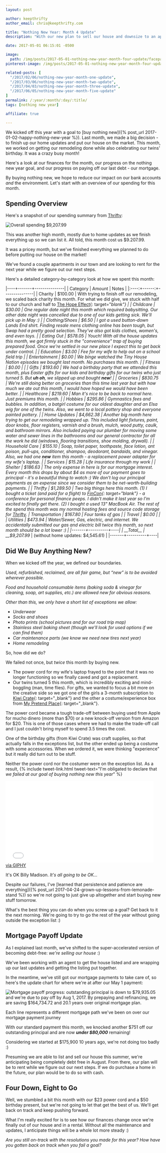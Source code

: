 ```yaml
---
layout: post

author: keepthrifty
author_email: chris@keepthrifty.com

title: "Nothing New Year: Month 4 Update"
description: "With our new plan to sell our house and downsize to an apartment, we still had a big spending month - getting our home updates close to finished."

date: 2017-05-01 06:15:01 -0500

image:
  path: /img/posts/2017-05-01-nothing-new-year-month-four-update/facepalm.jpg
pinterest-image: /img/posts/2017-05-01-nothing-new-year-month-four-update/nny-month-4-update

related-posts: [
  "/2017/02/06/nothing-new-year-month-one-update",
  "/2017/03/06/nothing-new-year-month-two-update",
  "/2017/04/03/nothing-new-year-month-three-update",
  "/2017/06/05/nothing-new-year-month-five-update"
]
permalink: /:year/:month/:day/:title/
tags: [nothing new year]

affiliate: true

---
```


We kicked off this year with a goal to [buy nothing new]({% post_url 2017-01-02-happy-nothing-new-year %}). Last month, we made a big decision - to finish up our home updates and put our house on the market. This month, we worked on getting our remodeling done while also celebrating our twins' birthday. It was a crazy busy month!

Here's a look at our finances for the month, our progress on the nothing new year goal, and our progress on paying off our last debt - our mortgage.

By buying nothing new, we hope to reduce our impact on our bank accounts _and_ the environment. Let's start with an overview of our spending for this month.

## Spending Overview

Here's a snapshot of our spending summary from [Thrifty]({{site.url}}/thrifty/):

![Overall spending $9,207.99]({{site.url}}/img/posts/2017-05-01-nothing-new-year-month-four-update/nny-month-four-spending.png)

This was another high month, mostly due to home updates as we finish everything up so we can list it. All told, this month cost us $9.207.99.

It was a pricey month, but we've finished everything we planned to do before putting our house on the market!

We've found a couple apartments in our town and are looking to rent for the next year while we figure out our next steps.

Here's a detailed category-by-category look at how we spent this month:

|----+-------+---------------|
| Category | Amount  | Notes |
|:----:+------:+---------------|
| Charity  | $100.00 | With trying to finish off our remodeling, we scaled back charity this month. For what we did give, we stuck with half to our church and half to [The Hope Effect](http://hopeeffect.com/){: target="_blank"} |
| Childcare  | $30.00 | One regular date night this month which required babysitting. Our other date night was cancelled due to one of our kids getting sick. We'll pick up in May :) |
| Clothing/Shoes | $6.50 | I got a used button-down Lands End shirt. Finding resale mens clothing online has been tough, but Swap had a pretty good selection. They've also got kids clothes, women's, and even toys. |
| Eating Out | $578.05 | Youch! With all the house updates this month, we got firmly stuck in the "convenience" trap of buying prepared food. Once we're settled in our new place I expect this to get back under control. |
| Education | $3.00 | Fee for my wife to help out on a school field trip |
| Entertainment | $0.00 | We binge watched the Tiny House Nation episodes we bought last month. No purchases this month. |
| Fitness | $0.00 | |
| Gifts | $193.60 | We had a birthday party that we attended this month, plus Easter gifts for our kids and birthday gifts for our twins who just turned 5. But __uh oh__, we slipped up and bought ___new___! |
| Groceries | $830.75 | We're still doing better on groceries than this time last year but with how much we ate out this month, I would have hoped we would have been better. |
| Healthcare | $219.60 | Man it's nice to be back to normal here. Just premiums this month. |
| Hobbies | $295.86 | Gymnastics fees and bubbles. In addition, a batgirl costume for our oldest daughter and an Elsa wig for one of the twins. Also, we went to a local pottery shop and everyone painted pottery. |
| Home Updates | $4,662.38 | Another big month here trying to get our remodeling wrapped up. This included light fixtures, paint, door knobs, floor registers, varnish and a brush, mulch, wood putty, caulk, and bathroom mirrors. Also included paying our plumber for moving some water and sewer lines in the bathrooms and our general contractor for all the work he did (windows, flooring transitions, shoe molding, drywall). |
| Household Care | $155.10 | Soap, toilet paper, toothpaste, face lotion, ant poison, pull-ups, conditioner, shampoo, deodorant, bandaids, and vinegar. Also, we had one ___new___ item this month - a replacement power adapter for my wife's laptop. |
| Services | $15.28 | Life insurance through my work |
| Shelter | $186.63 | The only expense in here is for our mortgage interest. Every month this drops by about $4 as more of our payment goes to principal - it's a beautiful thing to watch :) _We don't log our principal payments as an expense since we consider them to be net-worth-building payments._  |
| Thrifty | $1,289.50 | Two big things here this month. (1) I bought a ticket (and paid for a flight) to [FinCon](http://finconexpo.com){: target="_blank"} - a conference for personal finance peeps. I didn't make it last year so I'm excited to finally get there. (2) I bought a used 13" MacBook Air. The rest of the spend this month was my normal hosting fees and source code storage for [Thrifty]({{site.url}}/thrifty/).
| Transportation | $167.80 | Four tanks of gas |
| Travel | $0.00 | |
| Utilities | $473.94 | Water/Sewer, Gas, electric, and internet. We accidentally submitted our gas and electric bill twice this month, so next month should be a lot lower :) |
|-------+----------+----|
| __Total__ | __$9,207.99__ | (without home updates: $4,545.61)   |
|-------+----------+----|

## Did We Buy Anything New?

When we kicked off the year, we defined our boundaries.

_Used, refurbished, reclaimed, are all fair game, but “new” is to be avoided wherever possible._

_Food and household consumable items (baking soda & vinegar for cleaning, soap, art supplies, etc.) are allowed new for obvious reasons._

_Other than this, we only have a short list of exceptions we allow:_

- _Underwear_
- _Socks and shoes_
- _Photo prints (school pictures and for our road trip map)_
- _Stainless steel baking sheet (though we’ll look for used options if we can find them)_
- _Car maintenance parts (we know we need new tires next year)_
- _Home remodeling_

So, how did we do?

We failed not once, but _twice_ this month by buying new.

- The power cord for my wife's laptop frayed to the point that it was no longer functioning so we finally caved and got a replacement.
- Our twins turned 5 this month, which is incredibly exciting and mind-boggling (man, time flies). For gifts, we wanted to focus a bit more on the creative side so we got one of the girls a 3-month subscription to [Kiwi Crate](https://www.kiwico.com/){: target="_blank"} and the other a costume/experience box from [My Pretend Place](https://mypretendplace.com/){: target="_blank"}.

The power cord became a tough trade-off between buying used from Apple for mucho dinero (more than $70) or a new knock-off version from Amazon for $20. This is one of those cases where we had to make the trade-off call and I just couldn't bring myself to spend 3.5 times the cost.

One of the birthday gifts (from Kiwi Crate) was craft supplies, so that actually falls in the exceptions list, but the other ended up being a costume with some accessories. When we ordered it, we were thinking "experience" but it really did turn out to be stuff.

Neither the power cord nor the costumer were on the exception list. As a result, {% include tweet-link.html tweet-text="I'm obligated to declare that _we failed at our goal of buying nothing new this year_" %}

<div class="video-container">
<iframe src="//giphy.com/embed/12ZxlKxt70vP1e?html5=true" width="480" height="263.56363636363636" frameBorder="0" class="giphy-embed" allowFullScreen></iframe>
</div>

<div class="image-caption">
  <a href="https://giphy.com/gifs/i-hate-you-blew-it-ruined-12ZxlKxt70vP1e">via GIPHY</a>
</div>

It's OK Billy Madison. _It's all going to be OK..._

Despite our failures, I've [learned that persistence and patience are everything]({% post_url 2017-04-24-grown-up-lessons-from-lemonade-stand %}) so we're not going to just give up altogether and start buying new stuff tomorrow.

What's the best thing you can do when you screw up a goal? Get back to it the next morning. We're going to try to go the rest of the year without going outside the exception list :)

## Mortgage Payoff Update

As I explained last month, we've shifted to the super-accelerated version of becoming debt-free: _we're selling our house_ :)

We've been working with an agent to get the house listed and are wrapping up our last updates and getting the listing put together.

In the meantime, we've still got our mortgage payments to take care of, so here's the update chart for where we're at after our May 1 payment:

![Mortgage payoff progress: outstanding principal is down to $79,935.05 and we're due to pay off by Aug 1, 2017. By prepaying and refinancing, we are saving $164,734.72 and 20.1 years over original mortgage plan.]({{site.url}}/img/mortgage-payoff/Mortgage-Payoff-May-2017.png)

<div class="image-caption">Each line represents a different mortgage path we've been on over our mortgage payment journey</div>

With our standard payment this month, we knocked another $751 off our outstanding principal and are now ___under $80,000___ remaining!

Considering we started at $175,900 10 years ago, we're not doing too badly :)

Presuming we are able to list and sell our house this summer, we're anticipating being completely debt free in August. From there, our plan will be to rent while we figure out our next steps. If we do purchase a home in the future, our plan would be to do so with cash.

## Four Down, Eight to Go

Well, we stumbled a bit this month with our $23 power cord and a $50 birthday present, but we're not going to let that get the best of us. We'll get back on track and keep pushing forward.

What I'm really excited for is to see how our finances change once we're finally out of our house and in a rental. Without all the maintenance and updates, I anticipate things will be a whole lot more steady :)



_Are you still on-track with the resolutions you made for this year? How have you gotten back on track when you fail a goal?_
